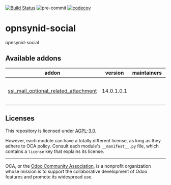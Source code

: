 [![Build Status](https://travis-ci.com/open-synergy/opnsynid-social.svg?branch=14.0)](https://travis-ci.com/open-synergy/opnsynid-social)
![pre-commit](https://github.com/open-synergy/opnsynid-social/actions/workflows/pre-commit.yml/badge.svg)
[![codecov](https://codecov.io/gh/open-synergy/opnsynid-social/branch/14.0/graph/badge.svg)](https://codecov.io/gh/open-synergy/opnsynid-social)

<!-- /!\ do not modify above this line -->

# opnsynid-social

opnsynid-social

<!-- /!\ do not modify below this line -->

<!-- prettier-ignore-start -->

[//]: # (addons)

Available addons
----------------
addon | version | maintainers | summary
--- | --- | --- | ---
[ssi_mail_optional_related_attachment](ssi_mail_optional_related_attachment/) | 14.0.1.0.1 |  | Optionaly Attach Related Attachment

[//]: # (end addons)

<!-- prettier-ignore-end -->

## Licenses

This repository is licensed under [AGPL-3.0](LICENSE).

However, each module can have a totally different license, as long as they adhere to OCA
policy. Consult each module's `__manifest__.py` file, which contains a `license` key
that explains its license.

----

OCA, or the [Odoo Community Association](http://odoo-community.org/), is a nonprofit
organization whose mission is to support the collaborative development of Odoo features
and promote its widespread use.

